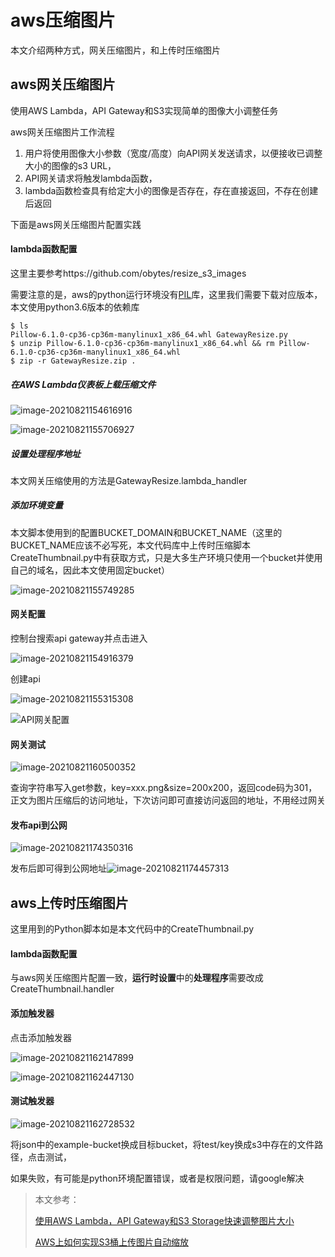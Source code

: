 # aws压缩图片

本文介绍两种方式，网关压缩图片，和上传时压缩图片

## aws网关压缩图片

使用AWS Lambda，API Gateway和S3实现简单的图像大小调整任务

aws网关压缩图片工作流程

1. 用户将使用图像大小参数（宽度/高度）向API网关发送请求，以便接收已调整大小的图像的s3 URL，
2. API网关请求将触发lambda函数，
3. lambda函数检查具有给定大小的图像是否存在，存在直接返回，不存在创建后返回

下面是aws网关压缩图片配置实践

#### lambda函数配置

这里主要参考https://github.com/obytes/resize_s3_images

需要注意的是，aws的python运行环境没有[PIL](https://pillow.readthedocs.io/en/stable/)库，这里我们需要下载对应版本，本文使用python3.6版本的依赖库

```shell
$ ls
Pillow-6.1.0-cp36-cp36m-manylinux1_x86_64.whl GatewayResize.py
$ unzip Pillow-6.1.0-cp36-cp36m-manylinux1_x86_64.whl && rm Pillow-6.1.0-cp36-cp36m-manylinux1_x86_64.whl
$ zip -r GatewayResize.zip .
```

##### 在AWS Lambda仪表板上载压缩文件

![image-20210821154616916](./assets/image-20210821154616916.png)

![image-20210821155706927](./assets/image-20210821155706927.png)

##### 设置处理程序地址

本文网关压缩使用的方法是GatewayResize.lambda_handler

##### 添加环境变量

本文脚本使用到的配置BUCKET_DOMAIN和BUCKET_NAME（这里的BUCKET_NAME应该不必写死，本文代码库中上传时压缩脚本CreateThumbnail.py中有获取方式，只是大多生产环境只使用一个bucket并使用自己的域名，因此本文使用固定bucket）

![image-20210821155749285](./assets/image-20210821155749285.png)

#### 网关配置

控制台搜索api gateway并点击进入

![image-20210821154916379](./assets/image-20210821154916379.png)

创建api

![image-20210821155315308](./assets/image-20210821155315308.png)

![API网关配置](./assets/api-gateway-configuration.png)

#### 网关测试

![image-20210821160500352](./assets/image-20210821160500352.png)

查询字符串写入get参数，key=xxx.png&size=200x200，返回code码为301，正文为图片压缩后的访问地址，下次访问即可直接访问返回的地址，不用经过网关

#### 发布api到公网

![image-20210821174350316](assets/image-20210821174350316.png)

发布后即可得到公网地址![image-20210821174457313](assets/image-20210821174457313.png)

## aws上传时压缩图片

这里用到的Python脚本如是本文代码中的CreateThumbnail.py

#### lambda函数配置

与aws网关压缩图片配置一致，**运行时设置**中的**处理程序**需要改成CreateThumbnail.handler

#### 添加触发器

点击添加触发器

![image-20210821162147899](./assets/image-20210821162147899.png)

![image-20210821162447130](./assets/image-20210821162447130.png)

#### 测试触发器

![image-20210821162728532](./assets/image-20210821162728532.png)

将json中的example-bucket换成目标bucket，将test/key换成s3中存在的文件路径，点击测试，

如果失败，有可能是python环境配置错误，或者是权限问题，请google解决

> 本文参考：
>
> [使用AWS Lambda，API Gateway和S3 Storage快速调整图片大小](https://www.cnblogs.com/rxbook/p/11377872.html)
>
> [AWS上如何实现S3桶上传图片自动缩放](https://zhuanlan.zhihu.com/p/141707867)
